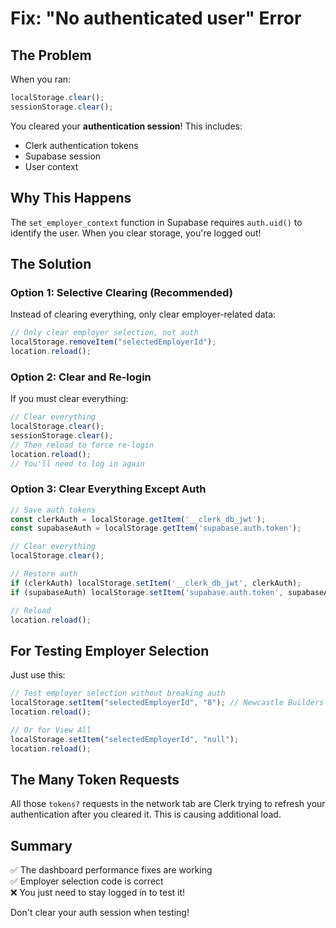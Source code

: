# Fix: "No authenticated user" Error

## The Problem

When you ran:
```javascript
localStorage.clear();
sessionStorage.clear();
```

You cleared your **authentication session**! This includes:
- Clerk authentication tokens
- Supabase session
- User context

## Why This Happens

The `set_employer_context` function in Supabase requires `auth.uid()` to identify the user. When you clear storage, you're logged out!

## The Solution

### Option 1: Selective Clearing (Recommended)
Instead of clearing everything, only clear employer-related data:

```javascript
// Only clear employer selection, not auth
localStorage.removeItem("selectedEmployerId");
location.reload();
```

### Option 2: Clear and Re-login
If you must clear everything:

```javascript
// Clear everything
localStorage.clear();
sessionStorage.clear();
// Then reload to force re-login
location.reload();
// You'll need to log in again
```

### Option 3: Clear Everything Except Auth
```javascript
// Save auth tokens
const clerkAuth = localStorage.getItem('__clerk_db_jwt');
const supabaseAuth = localStorage.getItem('supabase.auth.token');

// Clear everything
localStorage.clear();

// Restore auth
if (clerkAuth) localStorage.setItem('__clerk_db_jwt', clerkAuth);
if (supabaseAuth) localStorage.setItem('supabase.auth.token', supabaseAuth);

// Reload
location.reload();
```

## For Testing Employer Selection

Just use this:
```javascript
// Test employer selection without breaking auth
localStorage.setItem("selectedEmployerId", "8"); // Newcastle Builders
location.reload();

// Or for View All
localStorage.setItem("selectedEmployerId", "null");
location.reload();
```

## The Many Token Requests

All those `tokens?` requests in the network tab are Clerk trying to refresh your authentication after you cleared it. This is causing additional load.

## Summary

✅ The dashboard performance fixes are working  
✅ Employer selection code is correct  
❌ You just need to stay logged in to test it!

Don't clear your auth session when testing!
